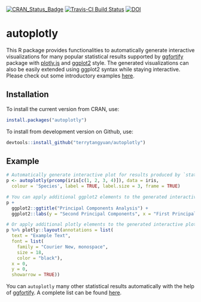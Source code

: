 [![CRAN_Status_Badge](http://www.r-pkg.org/badges/version/autoplotly)](https://cran.r-project.org/package=autoplotly)
[![Travis-CI Build Status](https://travis-ci.org/terrytangyuan/autoplotly.svg?branch=master)](https://travis-ci.org/terrytangyuan/autoplotly) 
[![DOI](https://zenodo.org/badge/116608209.svg)](https://zenodo.org/badge/latestdoi/116608209)


# autoplotly

This R package provides functionalities to automatically generate interactive visualizations for many
popular statistical results supported by [ggfortify](https://github.com/sinhrks/ggfortify)
package with [plotly.js](https://plot.ly) and [ggplot2](http://ggplot2.tidyverse.org/) style.
The generated visualizations can also be easily extended using ggplot2 syntax while staying interactive. Please check out some introductory examples [here](https://terrytangyuan.github.io/2018/02/12/autoplotly-intro/).

## Installation

To install the current version from CRAN, use:

``` r
install.packages("autoplotly")
```

To install from development version on Github, use:

``` r
devtools::install_github("terrytangyuan/autoplotly")
```

## Example

``` r
# Automatically generate interactive plot for results produced by `stats::prcomp`
p <- autoplotly(prcomp(iris[c(1, 2, 3, 4)]), data = iris,
  colour = 'Species', label = TRUE, label.size = 3, frame = TRUE)

# You can apply additional ggplot2 elements to the generated interactive plot
p +
  ggplot2::ggtitle("Principal Components Analysis") +
  ggplot2::labs(y = "Second Principal Components", x = "First Principal Components")

# Or apply additional plotly elements to the generated interactive plot
p %>% plotly::layout(annotations = list(
  text = "Example Text",
  font = list(
    family = "Courier New, monospace",
    size = 18,
    color = "black"),
  x = 0,
  y = 0,
  showarrow = TRUE))
```

You can `autoplotly` many other statistical results automatically with the help of [ggfortify](https://github.com/sinhrks/ggfortify). A complete list can be found [here](https://github.com/sinhrks/ggfortify#coverage).
